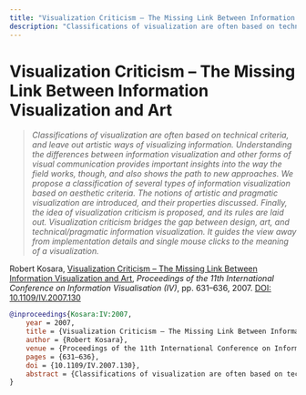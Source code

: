 ```yaml
---
title: "Visualization Criticism – The Missing Link Between Information Visualization and Art"
description: "Classifications of visualization are often based on technical criteria, and leave out artistic ways of visualizing information. Understanding the differences between information visualization and other forms of visual communication provides important insights into the way the field works, though, and also shows the path to new approaches. We propose a classification of several types of information visualization based on aesthetic criteria. The notions of artistic and pragmatic visualization are introduced, and their properties discussed. Finally, the idea of visualization criticism is proposed, and its rules are laid out. Visualization criticism bridges the gap between design, art, and technical/pragmatic information visualization. It guides the view away from implementation details and single mouse clicks to the meaning of a visualization."
---
```


# Visualization Criticism – The Missing Link Between Information Visualization and Art

> _Classifications of visualization are often based on technical criteria, and leave out artistic ways of visualizing information. Understanding the differences between information visualization and other forms of visual communication provides important insights into the way the field works, though, and also shows the path to new approaches. We propose a classification of several types of information visualization based on aesthetic criteria. The notions of artistic and pragmatic visualization are introduced, and their properties discussed. Finally, the idea of visualization criticism is proposed, and its rules are laid out. Visualization criticism bridges the gap between design, art, and technical/pragmatic information visualization. It guides the view away from implementation details and single mouse clicks to the meaning of a visualization._

Robert Kosara, <a href="https://media.eagereyes.org/papers/2007/Kosara-IV-2007.pdf" target="_blank">Visualization Criticism – The Missing Link Between Information Visualization and Art</a>, _Proceedings of the 11th International Conference on Information Visualisation (IV)_, pp. 631–636, 2007. <a href="https://dx.doi.org/10.1109/IV.2007.130" target="_new">DOI: 10.1109/IV.2007.130</a>


```bibtex
@inproceedings{Kosara:IV:2007,
	year = 2007,
	title = {Visualization Criticism – The Missing Link Between Information Visualization and Art},
	author = {Robert Kosara},
	venue = {Proceedings of the 11th International Conference on Information Visualisation (IV)},
	pages = {631–636},
	doi = {10.1109/IV.2007.130},
	abstract = {Classifications of visualization are often based on technical criteria, and leave out artistic ways of visualizing information. Understanding the differences between information visualization and other forms of visual communication provides important insights into the way the field works, though, and also shows the path to new approaches. We propose a classification of several types of information visualization based on aesthetic criteria. The notions of artistic and pragmatic visualization are introduced, and their properties discussed. Finally, the idea of visualization criticism is proposed, and its rules are laid out. Visualization criticism bridges the gap between design, art, and technical/pragmatic information visualization. It guides the view away from implementation details and single mouse clicks to the meaning of a visualization.},
}
```

